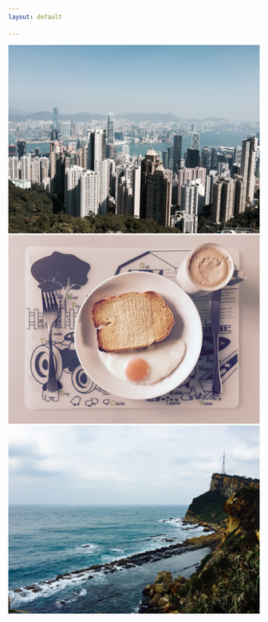 ```yaml
---
layout: default

---
```


<div class="multiple-items">
    <div> <img src="static/01.png" alt="Hong Kong from Victoria Peak"> </div>
    <div> <img src="static/02.png" alt="Egg and toast with coffee"> </div>
    <div> <img src="static/03.png" alt="Yehliu Geological Park, Taiwan"> </div>
</div>

<script type="text/javascript">
$(document).ready(function(){
  $('.multiple-items').slick({
  dots: true,
  infinite: false,
  slidesToShow: 1,
  slidesToScroll: 1,
  });
});
</script>
